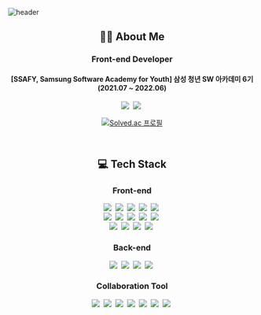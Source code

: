 ![header](https://capsule-render.vercel.app/api?type=waving&height=220&text=LJH&fontColor=FFFFFF&fontSize=60&fontAlignY=40&color=0:bac8ff,100:b197fc)

<div align="center">
  <h2>👨‍💻 About Me</h2>
  
  <h3>Front-end Developer</h3>
  
  <h4>[SSAFY, Samsung Software Academy for Youth] 삼성 청년 SW 아카데미 6기 (2021.07 ~ 2022.06)</h4>
  
  <p>
    <a href="https://sapphire-name-6c2.notion.site/20bd84341e3f474ba0f33482d75f8a70"><img src="https://img.shields.io/badge/Portfolio-b197fc?style=flat-square&logo=Notion&logoColor=white"/></a>&nbsp
    <a href="mailto:leejaehee0728@gmail.com"><img src="https://img.shields.io/badge/Gmail-EA4335?style=flat-square&logo=Gmail&logoColor=white"/></a>&nbsp
  </p>
  
  [![Solved.ac
프로필](http://mazassumnida.wtf/api/v2/generate_badge?boj=funny0728)](https://solved.ac/funny0728)
  
  <br>

  <h2>💻 Tech Stack</h2>
  
  <h3>Front-end</h3>

  <p>
    <img src="https://img.shields.io/badge/HTML5-E34F26?style=flat-square&logo=HTML5&logoColor=white"/></a>&nbsp
    <img src="https://img.shields.io/badge/CSS3-1572B6?style=flat-square&logo=CSS3&logoColor=white"/></a>&nbsp
    <img src="https://img.shields.io/badge/SCSS-CC6699?style=flat-square&logo=Sass&logoColor=white"/></a>&nbsp
    <img src="https://img.shields.io/badge/JavaScript-f59f00?style=flat-square&logo=JavaScript&logoColor=white"/></a>&nbsp
    <img src="https://img.shields.io/badge/TypeScript-3178C6?style=flat-square&logo=TypeScript&logoColor=white"/></a>&nbsp
    <br>
    <img src="https://img.shields.io/badge/React-3bc9db?style=flat-square&logo=React&logoColor=white"/></a>&nbsp
    <img src="https://img.shields.io/badge/ReactNative-74c0fc?style=flat-square&logo=React&logoColor=white"/></a>&nbsp
    <img src="https://img.shields.io/badge/Redux-764ABC?style=flat-square&logo=Redux&logoColor=white"/></a>&nbsp
    <img src="https://img.shields.io/badge/ReduxSaga-999999?style=flat-square&logo=Redux-Saga&logoColor=white"/></a>&nbsp
    <img src="https://img.shields.io/badge/ReactQuery-FF4154?style=flat-square&logo=React Query&logoColor=white"/></a>&nbsp
    <br>
    <img src="https://img.shields.io/badge/Vue-4FC08D?style=flat-square&logo=Vue.js&logoColor=white"/></a>&nbsp
    <img src="https://img.shields.io/badge/Vuex-4FC08D?style=flat-square&logo=Vue.js&logoColor=white"/></a>&nbsp
    <img src="https://img.shields.io/badge/StyledComponents-DB7093?style=flat-square&logo=styled-components&logoColor=white"/></a>&nbsp
    <img src="https://img.shields.io/badge/CSS Modules-000000?style=flat-square&logo=CSS Modules&logoColor=white"/></a>&nbsp
  </p>
  
  <h3>Back-end</h3>
  
  <p>
    <img src="https://img.shields.io/badge/Python-3776AB?style=flat-square&logo=Python&logoColor=white"/></a>&nbsp
    <img src="https://img.shields.io/badge/Django-092E20?style=flat-square&logo=Django&logoColor=white"/></a>&nbsp
    <img src="https://img.shields.io/badge/MySQL-4479A1?style=flat-square&logo=MySQL&logoColor=white"/></a>&nbsp
    <img src="https://img.shields.io/badge/SQLite-003B57?style=flat-square&logo=SQLite&logoColor=white"/></a>&nbsp
  </p>
  
  <h3>Collaboration Tool</h3>
  
  <p>
    <img src="https://img.shields.io/badge/Git-F05032?style=flat-square&logo=Git&logoColor=white"/></a>&nbsp
    <img src="https://img.shields.io/badge/GitHub-181717?style=flat-square&logo=GitHub&logoColor=white"/></a>&nbsp
    <img src="https://img.shields.io/badge/GitLab-FC6D26?style=flat-square&logo=GitLab&logoColor=white"/></a>&nbsp
    <img src="https://img.shields.io/badge/Notion-000000?style=flat-square&logo=Notion&logoColor=white"/></a>&nbsp
    <img src="https://img.shields.io/badge/Jira-0052CC?style=flat-square&logo=Jira Software&logoColor=white"/></a>&nbsp
    <img src="https://img.shields.io/badge/Mattermost-0058CC?style=flat-square&logo=Mattermost&logoColor=white"/></a>&nbsp
    <img src="https://img.shields.io/badge/Figma-F24E1E?style=flat-square&logo=Figma&logoColor=white"/></a>&nbsp
  </p>
</div>
